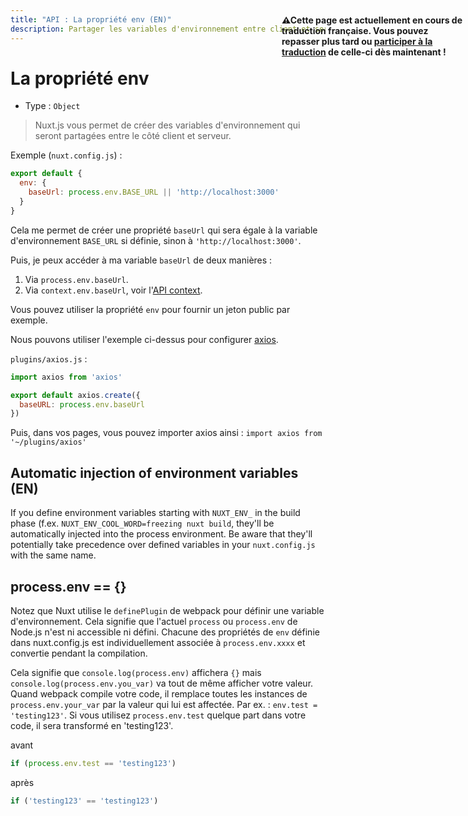 ```yaml
---
title: "API : La propriété env (EN)"
description: Partager les variables d'environnement entre client et serveur.
---
```


# La propriété env

- Type : `Object`

> Nuxt.js vous permet de créer des variables d'environnement qui seront partagées entre le côté client et serveur.

Exemple (`nuxt.config.js`) :

```js
export default {
  env: {
    baseUrl: process.env.BASE_URL || 'http://localhost:3000'
  }
}
```

Cela me permet de créer une propriété `baseUrl` qui sera égale à la variable d'environnement `BASE_URL` si définie, sinon à `'http://localhost:3000'`.

Puis, je peux accéder à ma variable `baseUrl` de deux manières :

1. Via `process.env.baseUrl`.
2. Via `context.env.baseUrl`, voir l'[API context](/api/context).

Vous pouvez utiliser la propriété `env` pour fournir un jeton public par exemple.

Nous pouvons utiliser l'exemple ci-dessus pour configurer [axios](https://github.com/mzabriskie/axios).

`plugins/axios.js` :

```js
import axios from 'axios'

export default axios.create({
  baseURL: process.env.baseUrl
})
```

Puis, dans vos pages, vous pouvez importer axios ainsi : `import axios from '~/plugins/axios'`

## Automatic injection of environment variables (EN)

If you define environment variables starting with `NUXT_ENV_` in the build phase (f.ex. `NUXT_ENV_COOL_WORD=freezing nuxt build`, they'll be automatically injected into the process environment. Be aware that they'll potentially take precedence over defined variables in your `nuxt.config.js` with the same name.

## process.env == {}

Notez que Nuxt utilise le `definePlugin` de webpack pour définir une variable d'environnement. Cela signifie que l'actuel `process` ou `process.env` de Node.js n'est ni accessible ni défini. Chacune des propriétés de `env` définie dans nuxt.config.js est individuellement associée à `process.env.xxxx` et convertie pendant la compilation.

Cela signifie que `console.log(process.env)` affichera `{}` mais `console.log(process.env.you_var)` va tout de même afficher votre valeur. Quand webpack compile votre code, il remplace toutes les instances de `process.env.your_var` par la valeur qui lui est affectée. Par ex. : `env.test = 'testing123'`. Si vous utilisez `process.env.test` quelque part dans votre code, il sera transformé en 'testing123'.

avant

```js
if (process.env.test == 'testing123')
```

après

```js
if ('testing123' == 'testing123')
```

<p style="width: 294px;position: fixed; top : 64px; right: 4px;" class="Alert Alert--orange"><strong>⚠Cette page est actuellement en cours de traduction française. Vous pouvez repasser plus tard ou <a href="https://github.com/vuejs-fr/nuxt" target="_blank">participer à la traduction</a> de celle-ci dès maintenant !</strong></p>
